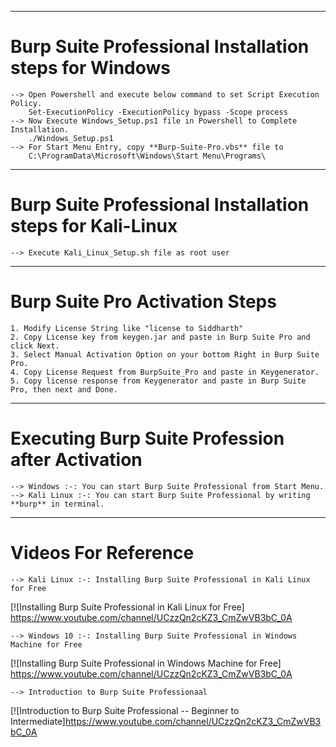 
--------------------------------------------------------------------------------------------
# Burp Suite Professional Installation steps for Windows
	--> Open Powershell and execute below command to set Script Execution Policy.
		Set-ExecutionPolicy -ExecutionPolicy bypass -Scope process
	--> Now Execute Windows_Setup.ps1 file in Powershell to Complete Installation.
		./Windows_Setup.ps1
	--> For Start Menu Entry, copy **Burp-Suite-Pro.vbs** file to 
		C:\ProgramData\Microsoft\Windows\Start Menu\Programs\

-----------------------------------------------------------------------------------------------------------------
# Burp Suite Professional Installation steps for Kali-Linux 
	--> Execute Kali_Linux_Setup.sh file as root user

-----------------------------------------------------------------------------------------------------------------
# Burp Suite Pro Activation Steps 
	1. Modify License String like "license to Siddharth"
	2. Copy License key from keygen.jar and paste in Burp Suite Pro and click Next.
	3. Select Manual Activation Option on your bottom Right in Burp Suite Pro.
	4. Copy License Request from BurpSuite_Pro and paste in Keygenerator.
	5. Copy license response from Keygenerator and paste in Burp Suite Pro, then next and Done.
	
-----------------------------------------------------------------------------------------------------------------
# Executing Burp Suite Profession after Activation
	--> Windows :-: You can start Burp Suite Professional from Start Menu.
	--> Kali Linux :-: You can start Burp Suite Professional by writing **burp** in terminal.

-----------------------------------------------------------------------------------------------------------------
# Videos For Reference 
	--> Kali Linux :-: Installing Burp Suite Professional in Kali Linux for Free
[![Installing Burp Suite Professional in Kali Linux for Free] https://www.youtube.com/channel/UCzzQn2cKZ3_CmZwVB3bC_0A



	--> Windows 10 :-: Installing Burp Suite Professional in Windows Machine for Free
[![Installing Burp Suite Professional in Windows Machine for Free] https://www.youtube.com/channel/UCzzQn2cKZ3_CmZwVB3bC_0A


	
	--> Introduction to Burp Suite Professionaal
[![Introduction to Burp Suite Professional -- Beginner to Intermediate]https://www.youtube.com/channel/UCzzQn2cKZ3_CmZwVB3bC_0A
